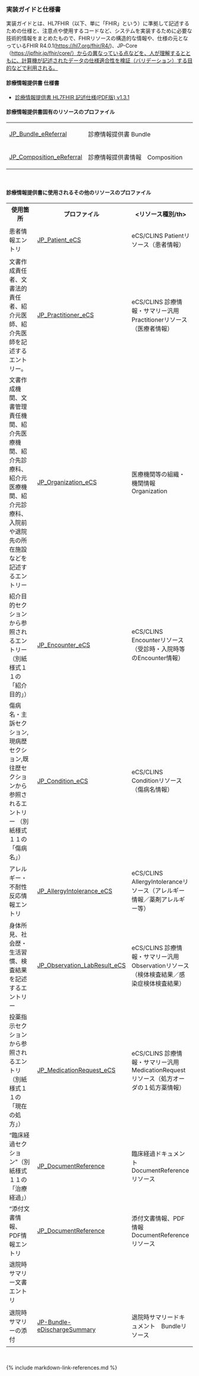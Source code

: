 

### 実装ガイドと仕様書

実装ガイドとは、HL7FHIR（以下、単に「FHIR」という）に準拠して記述するための仕様と、注意点や使用するコードなど、システムを実装するために必要な技術的情報をまとめたもので、FHIRリソースの構造的な情報や、仕様の元となっているFHIR R4.0.1(https://hl7.org/fhir/R4/)、JP-Core（https://jpfhir.jp/fhir/core/）からの異なっている点などを、人が理解するとともに、計算機が記述されたデータの仕様適合性を検証（バリデーション）する目的などで利用される。


#### 診療情報提供書 仕様書

  - [診療情報提供書 HL7FHIR 記述仕様(PDF版) v1.3.1](https://std.jpfhir.jp/stddoc/eReferralFHIR_v131.pdf)

#### 診療情報提供書固有のリソースのプロファイル

<table>
      <col style="width:20%"/>
         <tr>
            <td style="column-width:30%">
               <a href="StructureDefinition-JP-Bundle-eReferral.html" title="StructureDefinition/JP-Bundle-eReferral">JP_Bundle_eReferral</a>
            </td>
            <td>
<p>診療情報提供書 Bundle</p>
</td>
         </tr>
         <tr>
            <td style="column-width:30%">
               <a href="StructureDefinition-JP-Composition-eReferral.html" title="StructureDefinition/JP-Composition-eReferral">JP_Composition_eReferral</a>
            </td>
            <td>
<p>診療情報提供書情報　Composition</p>
</td>
</table>
<br>

#### 診療情報提供書に使用されるその他のリソースのプロファイル

<table>
<tr><th>使用箇所</th><th>プロファイル</th><th><リソース種別/th></tr>

<tr><td style="column-width:30%">患者情報エントリ</td>
<td style="column-width:30%">
               <a href="https://jpfhir.jp/fhir/eCS/ig/StructureDefinition-JP-Patient-eCS.html" title="StructureDefinition/JP-Patient-eCS">JP_Patient_eCS</a>
            </td>
            <td>
<p>eCS/CLINS Patientリソース（患者情報）</p>
</td>
</tr>

<tr><td style="column-width:30%">文書作成責任者、文書法的責任者、紹介元医師、紹介先医師を記述するエントリー。</td>
            <td style="column-width:30%">
               <a href="https://jpfhir.jp/fhir/eCS/ig/StructureDefinition-JP-Practitioner-eCS.html" title="StructureDefinition/JP-Practitioner-eCS">JP_Practitioner_eCS</a>
            </td>
            <td>
<p>eCS/CLINS 診療情報・サマリー汎用 Practitionerリソース（医療者情報）</p>
</td>
</tr>
<tr><td style="column-width:30%">文書作成機関、文書管理責任機関、紹介先医療機関、紹介先診療科、紹介元医療機関、紹介元診療科、入院前や退院先の所在施設などを記述するエントリー</td>
            <td style="column-width:30%">
               <a href="StructureDefinition-JP-Organization-eCS.html" title="StructureDefinition/JP-Organization-eCS">JP_Organization_eCS</a>
            </td>
            <td>
<p>医療機関等の組織・機関情報　Organization</p>
</td>
</tr>


<tr><td style="column-width:30%">紹介目的セクションから参照されるエントリー
（別紙様式１１の「紹介目的」）</td>
<td style="column-width:30%">
               <a href="https://jpfhir.jp/fhir/eCS/ig/StructureDefinition-JP-Encounter-eCS.html" title="StructureDefinition/JP-Encounter-eCS">JP_Encounter_eCS</a>
            </td>
            <td>
<p>eCS/CLINS Encounterリソース（受診時・入院時等のEncounter情報）</p>
</td>
</tr>

<tr><td style="column-width:30%">傷病名・主訴セクション,現病歴セクション,既往歴セクションから参照されるエントリー
（別紙様式１１の「傷病名」）</td>
<td style="column-width:30%">
               <a href="https://jpfhir.jp/fhir/eCS/ig/StructureDefinition-JP-Condition-eCS.html" title="StructureDefinition/JP-Condition-eCS">JP_Condition_eCS</a>
            </td>
            <td>
<p>eCS/CLINS Conditionリソース（傷病名情報）</p>
</td>
</tr>


<tr><td style="column-width:30%">アレルギー・不耐性反応情報エントリ</td>
<td style="column-width:30%">
               <a href="StructureDefinition-JP-AllergyIntolerance-eCS.html" title="StructureDefinition/JP-AllergyIntolerance-eCS">JP_AllergyIntolerance_eCS</a>
            </td>
            <td>
<p>eCS/CLINS AllergyIntoleranceリソース（アレルギー情報／薬剤アレルギー等）</p>
</td>
</tr>


<tr><td style="column-width:30%">身体所見、社会歴・生活習慣、検査結果を記述するエントリー</td>
<td style="column-width:30%">
               <a href="https://jpfhir.jp/fhir/eCS/ig/StructureDefinition-JP-Observation-LabResult-eCS.html" title="StructureDefinition/JP-Observation-LabResult-eCS">JP_Observation_LabResult_eCS</a>
            </td>
            <td>
<p>eCS/CLINS 診療情報・サマリー汎用 Observationリソース（検体検査結果／感染症検体検査結果）</p>
</td>
</tr>

<tr><td style="column-width:30%">投薬指示セクションから参照されるエントリ（別紙様式１１の「現在の処方」）</td>
<td style="column-width:30%">
               <a href="https://jpfhir.jp/fhir/eCS/ig/StructureDefinition-JP-MedicationRequest-eCS.html" title="StructureDefinition/JP-MedicationRequest-eCS">JP_MedicationRequest_eCS</a>
            </td>
            <td>
<p>eCS/CLINS 診療情報・サマリー汎用 MedicationRequestリソース（処方オーダの１処方薬情報）</p>
</td>
</tr>


<tr><td style="column-width:30%">“臨床経過セクション"（別紙様式１１の「治療経過」）</td>
<td style="column-width:30%">
               <a href="https://jpfhir.jp/fhir/core/1.1.2/StructureDefinition-JP-DocumentReference.html" title="StructureDefinition/JP-DocumentReference">JP_DocumentReference</a>
            </td>
            <td>
<p>臨床経過ドキュメント　DocumentReferenceリソース</p>
</td>
</tr>

<tr><td style="column-width:30%">“添付文書情報、PDF情報エントリ</td>
<td style="column-width:30%">
               <a href="https://jpfhir.jp/fhir/core/1.1.2/StructureDefinition-JP-DocumentReference.html" title="StructureDefinition/JP-DocumentReference">JP_DocumentReference</a>
            </td>
            <td>
<p>添付文書情報、PDF情報　DocumentReferenceリソース</p>
</td>
</tr>

<tr><td style="column-width:30%">退院時サマリー文書エントリ</td>
</tr><tr><td style="column-width:30%">退院時サマリーの添付</td>
<td style="column-width:30%">
               <a href="https://jpfhir.jp/fhir/core/1.1.2/StructureDefinition-JP-DocumentReference.html" title="StructureDefinition/JP-Bundle-eDischargeSummary">JP-Bundle-eDischargeSummary</a>
            </td>
            <td>
<p>退院時サマリードキュメント　Bundleリソース</p>
</td>
</tr>

   </table>
<br>



{% include markdown-link-references.md %}